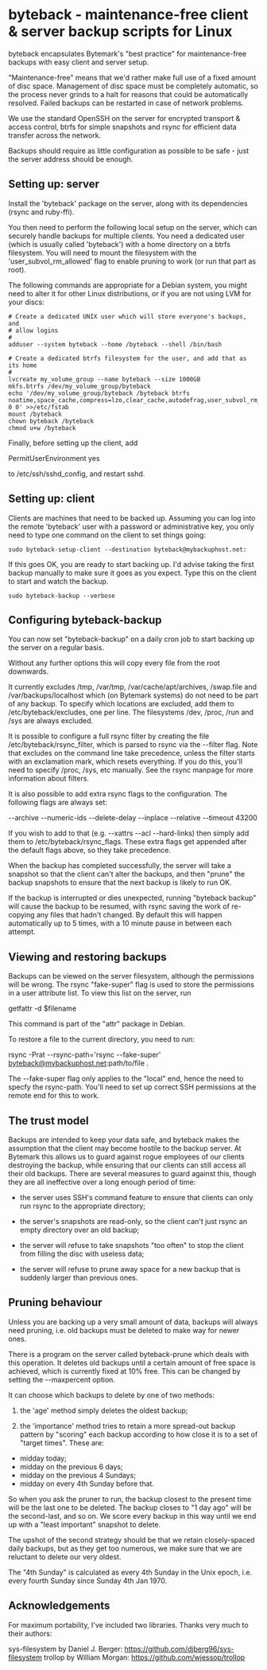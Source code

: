 byteback - maintenance-free client & server backup scripts for Linux
====================================================================

byteback encapsulates Bytemark's "best practice" for maintenance-free backups
with easy client and server setup.

"Maintenance-free" means that we'd rather make full use of a fixed amount of
disc space.  Management of disc space must be completely automatic, so the
process never grinds to a halt for reasons that could be automatically 
resolved.  Failed backups can be restarted in case of network problems.

We use the standard OpenSSH on the server for encrypted transport & access 
control, btrfs for simple snapshots and rsync for efficient data transfer
across the network.

Backups should require as little configuration as possible to be safe - just
the server address should be enough.

Setting up: server
------------------
Install the 'byteback' package on the server, along with its dependencies
(rsync and ruby-ffi).

You then need to perform the following local setup on the server, which can
securely handle backups for multiple clients.  You need a dedicated user
(which is usually called 'byteback') with a home directory on a btrfs 
filesystem.  You will need to mount the filesystem with the 
'user_subvol_rm_allowed' flag to enable pruning to work (or run that part
as root).

The following commands are appropriate for a Debian system, you might need 
to alter it for other Linux distributions, or if you are not using LVM
for your discs:

	# Create a dedicated UNIX user which will store everyone's backups, and
	# allow logins
	#
	adduser --system byteback --home /byteback --shell /bin/bash

	# Create a dedicated btrfs filesystem for the user, and add that as its home
	#
	lvcreate my_volume_group --name byteback --size 1000GB
	mkfs.btrfs /dev/my_volume_group/byteback
	echo '/dev/my_volume_group/byteback /byteback btrfs noatime,space_cache,compress=lzo,clear_cache,autodefrag,user_subvol_rm_allowed 0 0' >>/etc/fstab
	mount /byteback
	chown byteback /byteback
	chmod u+w /byteback

Finally, before setting up the client, add 

  PermitUserEnvironment yes

to /etc/ssh/sshd_config, and restart sshd.

Setting up: client
------------------
Clients are machines that need to be backed up.  Assuming you can log into
the remote 'byteback' user with a password or administrative key, you only
need to type one command on the client to set things going:

	sudo byteback-setup-client --destination byteback@mybackuphost.net:

If this goes OK, you are ready to start backing up.  I'd advise taking the
first backup manually to make sure it goes as you expect.  Type this on the
client to start and watch the backup.

	sudo byteback-backup --verbose

Configuring byteback-backup
---------------------------
You can now set "byteback-backup"  on a daily cron job to start backing up the
server on a regular basis.

Without any further options this will copy every file from the root downwards.

It currently excludes /tmp, /var/tmp, /var/cache/apt/archives, /swap.file and
/var/backups/localhost which (on Bytemark systems) do not need to be part of
any backup.  To specify which locations are excluded, add them to
/etc/byteback/excludes, one per line.  The filesystems /dev, /proc, /run and
/sys are always excluded.

It is possible to configure a full rsync filter by creating the file
/etc/byteback/rsync_filter, which is parsed to rsync via the --filter flag.
Note that excludes on the command line take precedence, unless the filter
starts with an exclamation mark, which resets everything.  If you do this,
you'll need to specify /proc, /sys, etc manually.  See the rsync manpage for
more information about filters.

It is also possible to add extra rsync flags to the configuration.  The
following flags are always set:

  --archive --numeric-ids --delete-delay --inplace --relative --timeout 43200

If you wish to add to that (e.g. --xattrs --acl --hard-links) then simply add
them to /etc/byteback/rsync_flags.  These extra flags get appended after the
default flags above, so they take precedence.

When the backup has completed successfully, the server will take a snapshot
so that the client can't alter the backups, and then "prune" the backup 
snapshots to ensure that the next backup is likely to run OK.

If the backup is interrupted or dies unexpected, running "byteback backup" 
will cause the backup to be resumed, with rsync saving the work of re-copying
any files that hadn't changed.  By default this will happen automatically up to 
5 times, with a 10 minute pause in between each attempt.

Viewing and restoring backups
-----------------------------

Backups can be viewed on the server filesystem, although the permissions will
be wrong.  The rsync "fake-super" flag is used to store the permissions in a
user attribute list.  To view this list on the server, run 

  getfattr -d  $filename

This command is part of the "attr" package in Debian.

To restore a file to the current directory, you need to run:

  rsync -Prat --rsync-path='rsync --fake-super' byteback@mybackuphost.net:path/to/file .

The --fake-super flag only applies to the "local" end, hence the need to specfy
the rsync-path.  You'll need to set up correct SSH permissions at the remote
end for this to work.

The trust model
---------------
Backups are intended to keep your data safe, and byteback makes the assumption
that the client may become hostile to the backup server.  At Bytemark this
allows us to guard against rogue employees of our clients destroying the backup,
while ensuring that our clients can still access all their old backups.  There
are several measures to guard against this, though they are all ineffective
over a long enough period of time:

* the server uses SSH's command feature to ensure that clients can only
  run rsync to the appropriate directory;

* the server's snapshots are read-only, so the client can't just rsync an
  empty directory over an old backup;

* the server will refuse to take snapshots "too often" to stop the client
  from filling the disc with useless data;

* the server will refuse to prune away space for a new backup that is
  suddenly larger than previous ones.

Pruning behaviour
-----------------
Unless you are backing up a very small amount of data, backups will always 
need pruning, i.e. old backups must be deleted to make way for newer ones.

There is a program on the server called byteback-prune which deals with this
operation.  It deletes old backups until a certain amount of free space is
achieved, which is currently fixed at 10% free.  This can be changed by setting
the --maxpercent option.

It can choose which backups to delete by one of two methods:

1) the 'age' method simply deletes the oldest backup;

2) the 'importance' method tries to retain a more spread-out backup pattern
by "scoring" each backup according to how close it is to a set of "target 
times".  These are:

 * midday today;
 * midday on the previous 6 days;
 * midday on the previous 4 Sundays;
 * midday on every 4th Sunday before that.

So when you ask the pruner to run, the backup closest to the present time will
be the last one to be deleted.  The backup closes to "1 day ago" will be the
second-last, and so on.  We score every backup in this way until we end up with
a "least important" snapshot to delete.

The upshot of the second strategy should be that we retain closely-spaced
daily backups, but as they get too numerous, we make sure that we are reluctant
to delete our very oldest.

The "4th Sunday" is calculated as every 4th Sunday in the Unix epoch, i.e.
every fourth Sunday since Sunday 4th Jan 1970. 

Acknowledgements
----------------
For maximum portability, I've included two libraries.  Thanks very much to
their authors:

sys-filesystem by Daniel J. Berger: https://github.com/djberg96/sys-filesystem
trollop by William Morgan: https://github.com/wjessop/trollop
